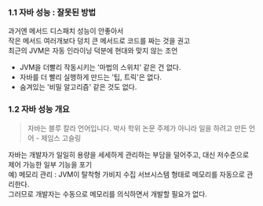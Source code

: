 ### 1.1 자바 성능 : 잘못된 방법

과거엔 메서드 디스패치 성능이 안좋아서  
작은 메서드 여러개보다 덩치 큰 메서드로 코드를 짜는 것을 권고  
최근의 JVM은 자동 인라이닝 덕분에 현대와 맞지 않는 조언

- JVM을 더빨리 작동시키는 '마법의 스위치' 같은 건 없다.
- 자바를 더 빨리 실행하게 만드는 '팁, 트릭'은 없다.
- 숨겨있는 '비밀 알고리즘' 같은 것도 없다.

### 1.2 자바 성능 개요

>자바는 블루 칼라 언어입니다. 박사 학위 논문 주제가 아니라 일을 하려고 만든 언어 - 제임스 고슬링

자바는 개발자가 일일히 용량을 세세하게 관리하는 부담을 덜어주고, 대신 저수준으로 제어 가능한 일부 기능을 포기  
예) 메모리 관리 : JVM이 탈착형 가비지 수집 서브시스템 형태로 메모리를 자동으로 관리한다.  
그러므로 개발자는 수동으로 메모리를 의식하면서 개발할 필요가 없다.

